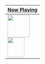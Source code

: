 <a  href="https://spotify-readme.ishu2.repl.co/nowPlaying/url">

| Now Playing                                                                                                                                                                                      |
| ------------------------------------------------------------------------------------------------------------------------------------------------------------------------------------------------ |
| <img src="https://spotify-readme.ishu2.repl.co/nowPlaying/image?" height="72" width="72" ></img> <img src="https://spotify-readme.ishu2.repl.co/nowPlaying/text?" height="64" width="75%"></img> |

</a>

